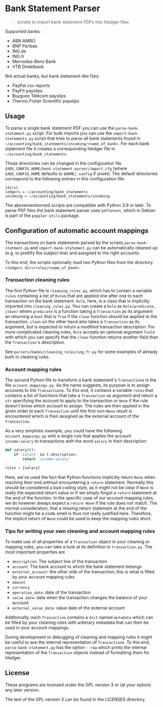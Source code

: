 <!--
SPDX-FileCopyrightText: 2019–2022 Felix Gruber <felgru@posteo.net>

SPDX-License-Identifier: GPL-3.0-or-later
-->

# Bank Statement Parser

> scripts to import bank statement PDFs into hledger files

Supported banks:

* ABN AMRO
* BNP Paribas
* ING.de
* ING.fr
* Mercedes-Benz Bank
* VTB Direktbank

Not actual banks, but bank statement-like files:

* PayPal csv reports
* PayFit payslips
* Buygues Télécom payslips
* Thermo Fisher Scientific payslips

## Usage

To parse a single bank statement PDF you can use the `parse-bank-statement.py`
script. For bulk imports you can use the `import-bank-statements.py` script
that tries to parse all bank statements found in
`~/accounting/bank_statements/incoming/<name_of_bank>`. For each bank statement
file it creates a corresponding hledger file in `~/accounting/bank_statements`.

Those directories can be changed in the configuration file
`$XDG_CONFIG_HOME/bank-statement-parser/import.cfg` (where `$XDG_CONFIG_HOME`
defaults to `$HOME/.config` if unset). The default directories correspond to
the following entries in this configuration file:
```
[dirs]
ledgers = ~/accounting/bank_statements
incoming = ~/accounting/bank_statements/incoming
```

The abovementionned scripts are compatible with Python 3.9 or later.
To parse PDF files the bank statement parser uses `pdftotext`, which in Debian
is part of the `poppler-utils` package.

## Configuration of automatic account mappings

The transactions on bank statements parsed by the scripts
`parse-bank-statment.py` and `import-bank-statement.py` can be automatically
cleaned up (e.g. to prettify the subject line) and assigned to the right
accounts.

To this end, the scripts optionally read two Python files from the directory
`<ledgers dir>/rules/<name_of_bank>`.

### Transaction cleaning rules

The first Python file is `cleaning_rules.py`, which has to contain a variable
`rules` containing a list of `Rule`s that are applied one after one to each
transaction on the bank statement. `Rule`, here, is a class that is implicitly
imported into `cleaning_rules.py`. You can create a `Rule` as
`Rule(predicate, clean)` where `predicate` is a function taking a
`Transaction` as its argument an returning a `bool` that is `True` if the
`clean` function should be applied to the transaction. `clean` on the other
hand also takes a `Transaction` as its argument, but is expected to return a
modified transaction description. For more complicated cleaning rules, `Rule`
accepts an optional argument `field` with which you can specify that the
`clean` function returns another field than the `Transaction`'s description.

See `parsers/banks/cleaning_rules/ing_fr.py` for some examples of already
built-in cleaning rules.

### Account mapping rules

The second Python file to transform a bank statement's `Transaction`s is the
file `account_mappings.py`. As the name suggests, its purpose is to assign
accounts to the `Transaction`s. To this end, it contains a variable `rules`
that contains a list of functions that take a `Transaction` as argument and
return a `str` specifying the account to apply to the transaction or `None`
if the rule doesn't know which account to assign. The rules are then applied
in the given order to each `Transaction` until the first non-`None` result
is encountered which is then assigned as the external account of the
`Transaction`.

As a very simplistic example, you could have the following
`account_mappings.py` with a single rule that applies the account
`income:salary` to transactions with the word `salary` in their
description:

```python
def salary(t):
    if 'salary' in t.description:
        return 'income:salary'

rules = [salary]
```
Here, we've used the fact that Python functions implicitly return `None`
when reaching their end without encountering a `return` statement. Normally
this should be considered a bad coding style, as it might not be clear if
`None` is really the expected return value or if we simply forgot a `return`
statement at the end of the function. In the specific case of our account
mapping rules, we do however always expect a `return None` if the rule does
not match. The normal consideration, that a missing return statement at the
end of the function might be a code smell is thus not really justified here.
Therefore, the implicit return of `None` could be used to keep the mapping
rules short.

### Tips for writing your own cleaning and account mapping rules

To make use of all properties of a `Transaction` object in your cleaning or
mapping rules, you can take a look at its definition in `transaction.py`.
The most important properties are

* `description`: The subject line of the transaction
* `account`: The bank account to which the bank statement belongs
* `external_account`: the other side of the transaction; this is what is
  filled by your account mapping rules
* `amount`
* `currency`
* `operation_date`: date of the transaction
* `value_date`: date when the transaction changes the balance of your account
* `external_value_date`: value date of the external account

Additionally, each `Transaction` contains a `dict` named `metadata` which
can be filled by your cleaning rules with arbitrary metadata that can then
be used in your account mappings.

During development or debugging of cleaning and mapping rules it might be
useful to see the internal representation of `Transaction`s. To this end,
`parse-bank-statement.py` has the option `--raw` which prints the internal
representation of the `Transaction` objects instead of formatting them for
hledger.

## License

These programs are licensed under the GPL version 3 or (at your option)
any later version.

The text of the GPL version 3 can be found in the LICENSES directory.
